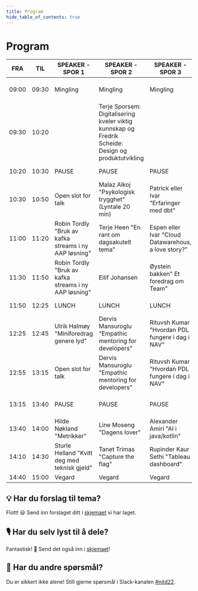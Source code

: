```yaml
---
title: Program
hide_table_of_contents: true
---
```


# Program
| FRA   | TIL   | SPEAKER - SPOR 1                                      | SPEAKER - SPOR 2                                                                                    | SPEAKER - SPOR 3                                     | TEMA     | KOMMENTAR                               |
| ----- | ----- | ----------------------------------------------------- | --------------------------------------------------------------------------------------------------- | ---------------------------------------------------- | -------- | --------------------------------------- |
| 09:00 | 09:30 | Mingling                                              | Mingling                                                                                            | Mingling                                             | Mingling | 1\. servering - kaffe, te, bakevarer    |
| 09:30 | 10:20 |                                                       | Terje Sporsem: Digitalisering kveler viktig kunnskap og Fredrik Scheide: Design og produktutvikling |                                                      | Foredrag |                                         |
| 10:20 | 10:30 | PAUSE                                                 | PAUSE                                                                                               | PAUSE                                                | PAUSE    | 10 minutter pause                       |
| 10:30 | 10:50 | Open slot for talk                                    | Malaz Alkoj "Psykologisk trygghet" (Lyntale 20 min)                                                 | Patrick eller Ivar "Erfaringer med dbt"              | Foredrag |                                         |
| 11:00 | 11:20 | Robin Tordly "Bruk av kafka streams i ny AAP løsning" | Terje Heen "En rant om dagsakutelt tema"                                                            | Espen eller Ivar "Cloud Datawarehous, a love story?" |          |                                         |
| 11:30 | 11:50 | Robin Tordly "Bruk av kafka streams i ny AAP løsning" | Eilif Johansen                                                                                      | Øystein bakken" Et foredrag om Team"                 | Foredrag |                                         |
| 11:50 | 12:25 | LUNCH                                                 | LUNCH                                                                                               | LUNCH                                                | LUNCH    | 2\. servering - lunch                   |
| 12:25 | 12:45 | Ulrik Halmøy "Miniforedrag genere lyd"                | Dervis Mansuroglu "Empathic mentoring for developers"                                               | Rituvsh Kumar "Hvordan PDL fungere i dag i NAV"      | Foredrag |                                         |
| 12:55 | 13:15 | Open slot for talk                                    | Dervis Mansuroglu "Empathic mentoring for developers"                                               | Rituvsh Kumar "Hvordan PDL fungere i dag i NAV"      |          |                                         |
| 13:15 | 13:40 | PAUSE                                                 | PAUSE                                                                                               | PAUSE                                                | PAUSE    | 3\. servering - Dessert, kos, kaker etc |
| 13:40 | 14:00 | Hilde Nøkland "Metrikker"                             | Line Moseng "Dagens lover"                                                                          | Alexander Amiri "AI i java/kotlin"                   | Foredrag |                                         |
| 14:10 | 14:30 | Sturle Helland "Kvitt deg med teknisk gjeld"          | Tanet Trimas "Capture the flag"                                                                     | Rupinder Kaur Sethi "Tableau dashboard"              | Foredrag |                                         |
| 14:40 | 15:00 | Vegard                                                | Vegard                                                                                              | Vegard                                               |          | Slutt keynote                           |
## 💡 Har du forslag til tema? 

Flott! 😃 Send inn forslaget ditt i [skjemaet](https://forms.office.com/Pages/ResponsePage.aspx?id=NGU2YsMeYkmIaZtVNSedCyKMKHMBvzVPtRUZDMBRSnxUQzVXMTE2NFlFN0ZDMDlER0NRNzNNSDZKWi4u) vi har laget.

## 🎙 Har du selv lyst til å dele?

Fantastisk! 🤩 Send det også inn i [skjemaet](https://forms.office.com/Pages/ResponsePage.aspx?id=NGU2YsMeYkmIaZtVNSedCyKMKHMBvzVPtRUZDMBRSnxUQzVXMTE2NFlFN0ZDMDlER0NRNzNNSDZKWi4u)!

## 🤔 Har du andre spørsmål?

Du er sikkert ikke alene! Still gjerne spørsmål i Slack-kanalen [#nitd22](https://nav-it.slack.com/archives/C03A11UFPK5).
